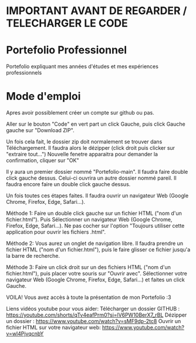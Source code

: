 # IMPORTANT AVANT DE REGARDER / TELECHARGER LE CODE
# Portefolio Professionnel
Portefolio expliquant mes années d'études et mes expériences professionnels

# Mode d'emploi
Apres avoir possiblement créer un compte sur github ou pas.

Aller sur le bouton "Code" en vert part un click Gauche, puis click Gauche gauche sur "Download ZIP".

Un fois cela fait, le dossier zip doit normalement se trouver dans Téléchargement.
Il faudra alors le dézipper (click droit puis clicker sur "extraire tout...")
Nouvelle fenetre apparaitra pour demander la confirmation, cliquer sur "OK"

Il y aura un premier dossier nommé "Portefolio-main".
Il faudra faire double click gauche dessus. Celui-ci ouvrira un autre dossier nommé pareil.
Il faudra encore faire un double click gauche dessus.

Un fois toutes ces étapes faites.
Il faudra ouvrir un navigateur Web (Google Chrome, Firefox, Edge, Safari...).

Méthode 1:
Faire un double click gauche sur un fichier HTML ("nom d'un fichier.html").
Puis Sélectionner un navigateur Web (Google Chrome, Firefox, Edge, Safari...).
Ne pas cocher sur l'option "Toujours utiliser cette application pour ouvrir les fichiers .html".

Méthode 2: 
Vous aurez un onglet de navigation libre.
Il faudra prendre un fichier HTML ("nom d'un fichier.html"), puis le faire glisser ce fichier jusqu'a la barre de recherche.

Méthode 3:
Faire un click droit sur un des fichiers HTML ("nom d'un fichier.html"), puis placer votre souris sur "Ouvrir avec".
Sélectionner votre navigateur Web (Google Chrome, Firefox, Edge, Safari...) et faites un click Gauche.


VOILA! Vous avez accès à toute la présentation de mon Portefolio :3

Liens vidéos youtube pour vous aider: 
Télécharger un dossier GITHUB : https://youtube.com/shorts/qTv4eafPrm0?si=lV6PW10BerX7_rBL
Dézipper un dossier : https://www.youtube.com/watch?v=sMF9dp-2tc8
Ouvrir un fichier HTML sur votre navigateur web: https://www.youtube.com/watch?v=wl4PjvqcnbY

